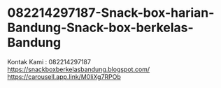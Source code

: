 # 082214297187-Snack-box-harian-Bandung-Snack-box-berkelas-Bandung
Kontak Kami : 082214297187  https://snackboxberkelasbandung.blogspot.com/  https://carousell.app.link/M0liXg7RPOb
